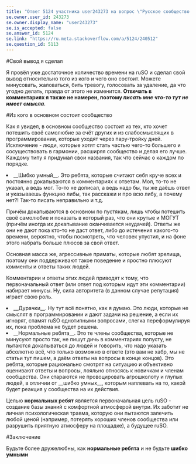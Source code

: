 ```yaml
---
title: "Ответ 5124 участника user243273 на вопрос \"Русское сообщество. Бессмыcленное и беспощадное\""
se.owner.user_id: 243273
se.owner.display_name: "user243273"
se.is_accepted: false
se.answer_id: 5124
se.link: "https://ru.meta.stackoverflow.com/a/5124/240512"
se.question_id: 5113
---
```


#Свой вывод я сделал

Я провёл уже достаточное количество времени на ruSO и сделал свой вывод относительно того из кого и чего оно состоит. Можете минусовать, жаловаться, бить тревогу, голосовать за удаление, да что угодно делать, правда от этого не изменится. __Отвечать в комментариях я также не намерен, поэтому *писать мне что-то тут не имеет смысла*__.

#Из кого в основном состоит сообщество

Как я увидел, в основном сообщество состоит из тех, кто хочет потешить своё самолюбие за счёт других и из слабосмыслящих в программировании, которые уходят через пару-тройку дней. Исключение - люди, которые хотят стать частью чего-то большего и сосуществовать в гармонии, расширяя сообщество и делая его лучше. Каждому типу я придумал свои названия, так что сейчас о каждом по порядке.

<li>__Шибко умный__. Это ребята, которые считают себя круче всех и постоянно докапываются в комментариях к ответам. Мол, то-то не указал, а ведь мог. То-то не дописал, а ведь надо бы, ты же даёшь ответ и указываешь функцию либы, так расскажи и про всю либу, а почему нет?! Так-то писать неправильно и т.д.

Причём докапываются в основном по пустякам, лишь чтобы потешить своё самолюбие и показать в который раз, что они крутые и МОГУТ (причём иногда их докапывание оканчивается неудачей). Ответы же они не дают пока кто-то не даст ответ, либо до истечения какого-то времени, вероятно, чтобы посмотреть, что человек упустил, и на фоне этого набрать больше плюсов за свой ответ.

Основная масса же, агрессивные приматы, которые любят зрелища, поэтому они поддерживают такое поведение и яростно плюсуют комменты и ответы таких людей.

Комментарии и ответы этих людей приводят к тому, что первоначальный ответ (или ответ под которым идут эти комментарии) набирает минусы. Ну, сила авторитета (в данном случае репутация) играет свою роль.

<li>__Дурачки__. Ну тут всё понятно, как я думаю. Это люди, которые не смыслят в программировании и дают задачи на решение, а если их игнорят, спамят ruSO однотипными вопросами, слегка переформулируя их, пока проблема не будет решена.

<li>__Нормальные ребята__. Это те члены сообщества, которые не минусуют просто так, не пишут дичь в комментариях попусту, не пытаются докапываться до людей и говорить, что надо указать абсолютно всё, что только возможно в ответе (это вам не хабр, мы не статьи тут пишем, а даём ответы на вопросы в конце концов). Это ребята, которые рационально смотрят на ситуацию и объективно оценивают ответы и вопросы, лояльно относясь к новичкам и членам сообщества. Они стараются не провоцировать агрошколоту и глупых людей, в отличии от __шибко умных__, которым наплевать на то, какой будет реакция у сообщества на их действия.

Целью **нормальных ребят** является первоначальная цель ruSO - создание базы знаний с комфортной атмосферой внутри. Их заботит не личная психологическая травма, которую они пытаются залечить любой ценой (например, потерять хороших членов сообщества или разрушить приятную атмосферу на площадке), а будущее ruSO.

#Заключение

Будьте более дружелюбны, как __нормальные ребята__ и не будьте __шибко умными__
